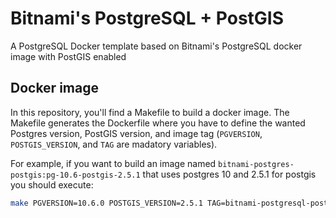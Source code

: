 # Bitnami's PostgreSQL + PostGIS

A PostgreSQL Docker template based on Bitnami's PostgreSQL docker image with PostGIS enabled

## Docker image

In this repository, you'll find a Makefile to build a docker image. The Makefile generates the Dockerfile where you have to define the wanted Postgres version, PostGIS version, and image tag (`PGVERSION`, `POSTGIS_VERSION`, and `TAG` are madatory variables).

For example, if you want to build an image named `bitnami-postgres-postgis:pg-10.6-postgis-2.5.1` that uses postgres 10 and 2.5.1 for postgis you should execute:

```bash
make PGVERSION=10.6.0 POSTGIS_VERSION=2.5.1 TAG=bitnami-postgresql-postgis:pg-10.6-postgis-2.5.1
```

